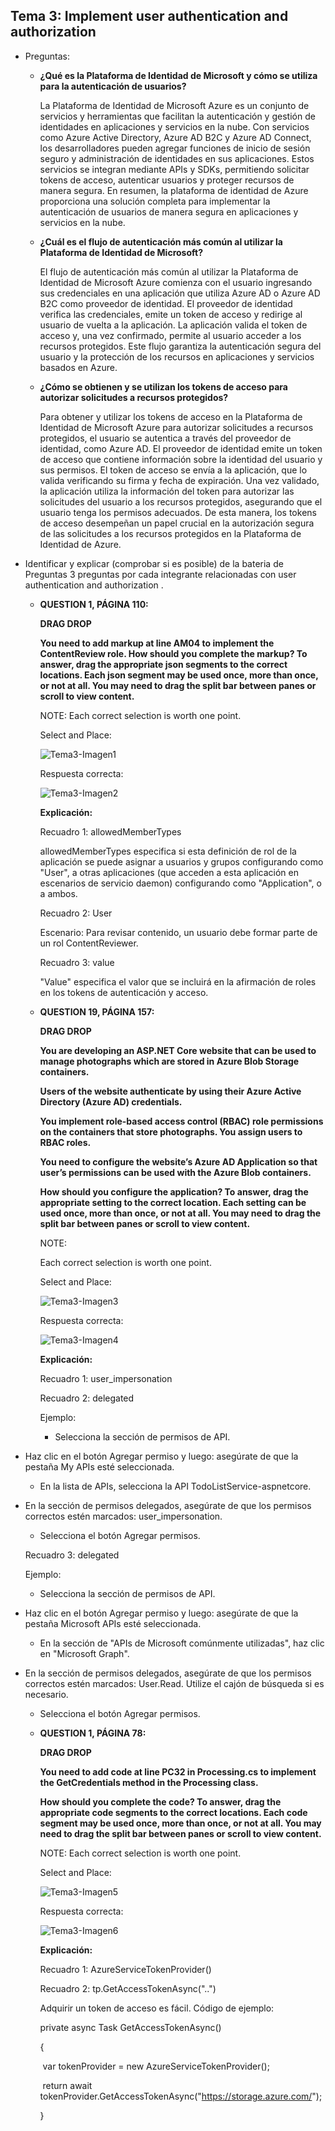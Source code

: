 ## Tema 3: Implement user authentication and authorization

- Preguntas: 
  - **¿Qué es la Plataforma de Identidad de Microsoft y cómo se utiliza para la autenticación de usuarios?** 
  
    La Plataforma de Identidad de Microsoft Azure es un conjunto de servicios y herramientas que facilitan la autenticación y gestión de identidades en aplicaciones y servicios en la nube. Con servicios como Azure Active Directory, Azure AD B2C y Azure AD Connect, los desarrolladores pueden agregar funciones de inicio de sesión seguro y administración de identidades en sus aplicaciones. Estos servicios se integran mediante APIs y SDKs, permitiendo solicitar tokens de acceso, autenticar usuarios y proteger recursos de manera segura. En resumen, la plataforma de identidad de Azure proporciona una solución completa para implementar la autenticación de usuarios de manera segura en aplicaciones y servicios en la nube.
  
  - **¿Cuál es el flujo de autenticación más común al utilizar la Plataforma de Identidad de Microsoft?** 
  
    El flujo de autenticación más común al utilizar la Plataforma de Identidad de Microsoft Azure comienza con el usuario ingresando sus credenciales en una aplicación que utiliza Azure AD o Azure AD B2C como proveedor de identidad. El proveedor de identidad verifica las credenciales, emite un token de acceso y redirige al usuario de vuelta a la aplicación. La aplicación valida el token de acceso y, una vez confirmado, permite al usuario acceder a los recursos protegidos. Este flujo garantiza la autenticación segura del usuario y la protección de los recursos en aplicaciones y servicios basados en Azure.
  
  - **¿Cómo se obtienen y se utilizan los tokens de acceso para autorizar solicitudes a recursos protegidos?**
  
    Para obtener y utilizar los tokens de acceso en la Plataforma de Identidad de Microsoft Azure para autorizar solicitudes a recursos protegidos, el usuario se autentica a través del proveedor de identidad, como Azure AD. El proveedor de identidad emite un token de acceso que contiene información sobre la identidad del usuario y sus permisos. El token de acceso se envía a la aplicación, que lo valida verificando su firma y fecha de expiración. Una vez validado, la aplicación utiliza la información del token para autorizar las solicitudes del usuario a los recursos protegidos, asegurando que el usuario tenga los permisos adecuados. De esta manera, los tokens de acceso desempeñan un papel crucial en la autorización segura de las solicitudes a los recursos protegidos en la Plataforma de Identidad de Azure.
  
- Identificar y explicar (comprobar si es posible) de la bateria de Preguntas 3 preguntas por cada integrante relacionadas con user authentication and authorization . 

  - **QUESTION 1, PÁGINA 110:** 

    **DRAG DROP** 

    **You need to add markup at line AM04 to implement the ContentReview role. How should you complete the markup? To answer, drag the appropriate json segments to the correct locations. Each json segment may be used once, more than once, or not at all. You may need to drag the split bar between panes or scroll to view content.** 

    NOTE: Each correct selection is worth one point.

    Select and Place:

    ![Tema3-Imagen1](imagenes/Tema3Imagen1.png)

    Respuesta correcta:

    ![Tema3-Imagen2](imagenes/Tema3Imagen2.png)

    **Explicación:** 

    Recuadro 1: allowedMemberTypes 

    allowedMemberTypes especifica si esta definición de rol de la aplicación se puede asignar a usuarios y grupos configurando como "User", a otras aplicaciones (que acceden a esta aplicación en escenarios de servicio daemon) configurando como "Application", o a ambos. 

    Recuadro 2: User 

    Escenario: Para revisar contenido, un usuario debe formar parte de un rol ContentReviewer.

    Recuadro 3: value 

    "Value" especifica el valor que se incluirá en la afirmación de roles en los tokens de autenticación y acceso. 

  - **QUESTION 19, PÁGINA 157:**

    **DRAG DROP** 

    **You are developing an ASP.NET Core website that can be used to manage photographs which are stored in Azure Blob Storage containers.** 

    **Users of the website authenticate by using their Azure Active Directory (Azure AD) credentials.** 

    **You implement role-based access control (RBAC) role permissions on the containers that store photographs. You assign users to RBAC roles.** 

    **You need to configure the website’s Azure AD Application so that user’s permissions can be used with the Azure Blob containers.** 

    **How should you configure the application? To answer, drag the appropriate setting to the correct location. Each setting can be used once, more than once, or not at all. You may need to drag the split bar between panes or scroll to view content.** 

    NOTE: 

    Each correct selection is worth one point. 

    Select and Place:

    ![Tema3-Imagen3](imagenes/Tema3Imagen3.png)

    Respuesta correcta:

    ![Tema3-Imagen4](imagenes/Tema3Imagen4.png)

    **Explicación:** 

    Recuadro 1: user_impersonation 

    Recuadro 2: delegated 

    Ejemplo:

    - Selecciona la sección de permisos de API.
- Haz clic en el botón Agregar permiso y luego: asegúrate de que la pestaña My APIs esté seleccionada.
    - En la lista de APIs, selecciona la API TodoListService-aspnetcore.
- En la sección de permisos delegados, asegúrate de que los permisos correctos estén marcados: user_impersonation.
    - Selecciona el botón Agregar permisos.

    Recuadro 3: delegated 
  
    Ejemplo:
  
    - Selecciona la sección de permisos de API.
- Haz clic en el botón Agregar permiso y luego: asegúrate de que la pestaña Microsoft APIs esté seleccionada.
    - En la sección de "APIs de Microsoft comúnmente utilizadas", haz clic en "Microsoft Graph".
- En la sección de permisos delegados, asegúrate de que los permisos correctos estén marcados: User.Read. Utilize el cajón de búsqueda si es necesario.
    - Selecciona el botón Agregar permisos.

  - **QUESTION 1, PÁGINA 78:**

    **DRAG DROP** 

    **You need to add code at line PC32 in Processing.cs to implement the GetCredentials method in the Processing class.** 

    **How should you complete the code? To answer, drag the appropriate code segments to the correct locations. Each code segment may be used once, more than once, or not at all. You may need to drag the split bar between panes or scroll to view content.** 

    NOTE: Each correct selection is worth one point. 

    Select and Place:

    ![Tema3-Imagen5](imagenes/Tema3Imagen5.png)

    Respuesta correcta:

    ![Tema3-Imagen6](imagenes/Tema3Imagen6.png)

    **Explicación:**

    Recuadro 1: AzureServiceTokenProvider() 

    Recuadro 2: tp.GetAccessTokenAsync("..") 

    Adquirir un token de acceso es fácil. Código de ejemplo: 

    private async Task GetAccessTokenAsync() 

    { 

    ​	var tokenProvider = new AzureServiceTokenProvider(); 
  
    ​	return await tokenProvider.GetAccessTokenAsync("https://storage.azure.com/"); 
  
    } 
